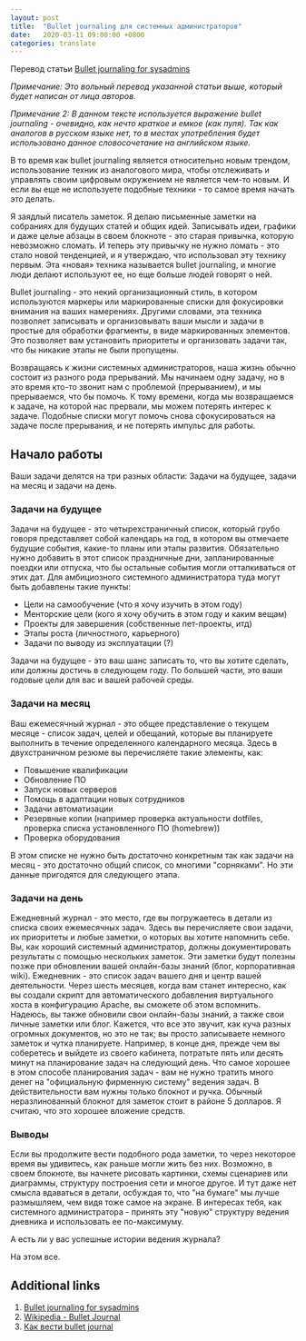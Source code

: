 ```yaml
---
layout: post
title:  "Bullet journaling для системных администраторов"
date:   2020-03-11 09:00:00 +0800
categories: translate
---
```


Перевод статьи [Bullet journaling for sysadmins](https://www.redhat.com/sysadmin/bullet-journaling)

*Примечание: Это вольный перевод указанной статьи выше, который будет написан от лица авторов.*

*Примечание 2: В данном тексте используется выражение bullet journaling - очевидно, как нечто краткое и емкое (как пуля). Так как аналогов в русском языке нет, то в местах употребления будет использовано данное словосочетание на английском языке.*

В то время как bullet journaling является относительно новым трендом, использование техник из аналогового мира, чтобы отслеживать и управлять своим цифровым окружением не является чем-то новым. И если вы еще не используете подобные техники - то самое время начать это делать.

Я заядлый писатель заметок. Я делаю письменные заметки на собраниях для будущих статей и общих идей. Записывать идеи, графики и даже целые абзацы в своем блокноте - это старая привычка, которую невозможно сломать. И теперь эту привычку не нужно ломать - это стало новой тенденцией, и я утверждаю, что использовал эту технику первым. Эта «новая» техника называется bullet journaling, и многие люди делают используют ее, но еще больше людей говорят о ней.

Bullet journaling - это некий организационный стиль, в котором используются маркеры или маркированные списки для фокусировки внимания на ваших намерениях. Другими словами, эта техника позволяет записывать и организовывать ваши мысли и задачи в простые для обработки фрагменты, в виде маркированных элементов. Это позволяет вам установить приоритеты и организовать задачи так, что бы никакие этапы не были пропущены.

Возвращаясь к жизни системных администраторов, наша жизнь обычно состоит из разного рода прерываний. Мы начинаем одну задачу, но в это время кто-то звонит нам с проблемой (прерыванием), и мы прерываемся, что бы помочь. К тому времени, когда мы возвращаемся к задаче, на которой нас прервали, мы можем потерять интерес к задаче. Подобные списки могут помочь снова сфокусироваться на задаче после прерывания, и не потерять импульс для работы.

## Начало работы

Ваши задачи делятся на три разных области: Задачи на будущее, задачи на месяц и задачи на день.

### Задачи на будущее

Задачи на будущее - это четырехстраничный список, который грубо говоря представляет собой календарь на год, в котором вы отмечаете будущие события, какие-то планы или этапы развития. Обязательно нужно добавить в этот список праздничные дни, запланированные поездки или отпуска, что бы остальные события могли отталкиваться от этих дат.  Для амбициозного системного администратора туда могут быть добавлены такие пункты:

- Цели на самообучение (что я хочу изучить в этом году)
- Менторские цели (кого я хочу обучить в этом году и каким вещам)
- Проекты для завершения (собственные пет-проекты, итд)
- Этапы роста (личностного, карьерного)
- Задачи по выводу из эксплуатации (?)

Задачи на будущее - это ваш шанс записать то, что вы хотите сделать, или должны достичь в следующем году. По большей части, это ваши годовые цели для вас и вашей рабочей среды.

### Задачи на месяц

Ваш ежемесячный журнал - это общее представление о текущем месяце - список задач, целей и обещаний, которые вы планируете выполнить в течение определенного календарного месяца. Здесь в двухстраничном резюме вы перечисляете такие элементы, как:

- Повышение квалификации
- Обновление ПО
- Запуск новых серверов
- Помощь в адаптации новых сотрудников
- Задачи автоматизации
- Резервные копии (например проверка актуальности dotfiles, проверка списка установленного ПО (homebrew))
- Проверка оборудования

В этом списке не нужно быть достаточно конкретным так как задачи на месяц - это достаточно общий список, со многими "сорняками". Но эти данные пригодятся для следующего этапа.

### Задачи на день

Ежедневный журнал - это место, где вы погружаетесь в детали из списка своих ежемесячных задач. Здесь вы перечисляете свои задачи, их приоритеты и любые заметки, о которых вы хотите напомнить себе. Вы, как хороший системный администратор, должны документировать результаты с помощью нескольких заметок. Эти заметки будут полезны позже при обновлении вашей онлайн-базы знаний (блог, корпоративная wiki).
Ежедневник - это список задач вашего дня и центр вашей деятельности. Через шесть месяцев, когда вам станет интересно, как вы создали скрипт для автоматического добавления виртуального хоста в конфигурацию Apache, вы сможете об этом вспомнить. Надеюсь, вы также обновили свои онлайн-базы знаний, а также свои личные заметки или блог.
Кажется, что все это звучит, как куча разных огромных документов, но это не так; вы просто записываете немного заметок и чутка планируете. Например, в конце дня, прежде чем вы соберетесь и выйдете из своего кабинета, потратьте пять или десять минут на планирование задач на следующий день.
Что самое хорошее в этом способе планирования задач - вам не нужно тратить много денег на "официальную фирменную систему" ведения задач. В действительности вам нужны только блокнот и ручка. Обычный неразлинованный блокнот для заметок стоит в районе 5 долларов. Я считаю, что это хорошее вложение средств.

### Выводы

Если вы продолжите вести подобного рода заметки, то через некоторое время вы удивитесь, как раньше могли жить без них. Возможно, в своем блокноте, вы начнете рисовать картинки, схемы сценариев или диаграммы, структуру построения сети и многое другое. И тут даже нет смысла вдаваться в детали, осбуждая то, что "на бумаге" мы лучше размышляем, чем видя тоже самое на экране. В интересах тебя, как системного администратора - принять эту "новую" структуру ведения дневника и использовать ее по-максимуму.

А есть ли у вас успешные истории ведения журнала?

На этом все.

## Additional links

1. [Bullet journaling for sysadmins](https://www.redhat.com/sysadmin/bullet-journaling)
2. [Wikipedia - Bullet Journal](https://en.wikipedia.org/wiki/Bullet_Journal)
3. [Как вести bullet journal](https://mybujo.ru/kak-vesti)
